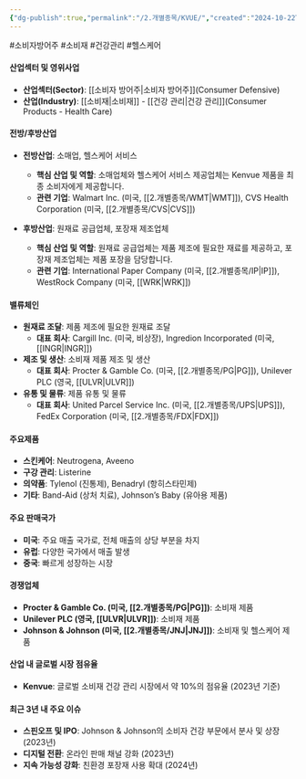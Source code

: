 ```yaml
---
{"dg-publish":true,"permalink":"/2.개별종목/KVUE/","created":"2024-10-22T10:40:37.304+09:00","updated":"2025-07-29T21:37:04.827+09:00"}
---
```


#소비자방어주 #소비재 #건강관리 #헬스케어 


#### 산업섹터 및 영위사업

- **산업섹터(Sector)**: [[소비자 방어주\|소비자 방어주]](Consumer Defensive)
- **산업(Industry)**: [[소비재\|소비재]] - [[건강 관리\|건강 관리]](Consumer Products - Health Care)

#### 전방/후방산업

- **전방산업**: 소매업, 헬스케어 서비스
    - **핵심 산업 및 역할**: 소매업체와 헬스케어 서비스 제공업체는 Kenvue 제품을 최종 소비자에게 제공합니다.
    - **관련 기업**: Walmart Inc. (미국, [[2.개별종목/WMT\|WMT]]), CVS Health Corporation (미국, [[2.개별종목/CVS\|CVS]])
      
- **후방산업**: 원재료 공급업체, 포장재 제조업체
    - **핵심 산업 및 역할**: 원재료 공급업체는 제품 제조에 필요한 재료를 제공하고, 포장재 제조업체는 제품 포장을 담당합니다.
    - **관련 기업**: International Paper Company (미국, [[2.개별종목/IP\|IP]]), WestRock Company (미국, [[WRK\|WRK]])

#### 밸류체인

- **원재료 조달**: 제품 제조에 필요한 원재료 조달
    - **대표 회사**: Cargill Inc. (미국, 비상장), Ingredion Incorporated (미국, [[INGR\|INGR]])
- **제조 및 생산**: 소비재 제품 제조 및 생산
    - **대표 회사**: Procter & Gamble Co. (미국, [[2.개별종목/PG\|PG]]), Unilever PLC (영국, [[ULVR\|ULVR]])
- **유통 및 물류**: 제품 유통 및 물류
    - **대표 회사**: United Parcel Service Inc. (미국, [[2.개별종목/UPS\|UPS]]), FedEx Corporation (미국, [[2.개별종목/FDX\|FDX]])

#### 주요제품

- **스킨케어**: Neutrogena, Aveeno
- **구강 관리**: Listerine
- **의약품**: Tylenol (진통제), Benadryl (항히스타민제)
- **기타**: Band-Aid (상처 치료), Johnson’s Baby (유아용 제품)

#### 주요 판매국가

- **미국**: 주요 매출 국가로, 전체 매출의 상당 부분을 차지
- **유럽**: 다양한 국가에서 매출 발생
- **중국**: 빠르게 성장하는 시장

#### 경쟁업체

- **Procter & Gamble Co. (미국, [[2.개별종목/PG\|PG]])**: 소비재 제품
- **Unilever PLC (영국, [[ULVR\|ULVR]])**: 소비재 제품
- **Johnson & Johnson (미국, [[2.개별종목/JNJ\|JNJ]])**: 소비재 및 헬스케어 제품

#### 산업 내 글로벌 시장 점유율

- **Kenvue**: 글로벌 소비재 건강 관리 시장에서 약 10%의 점유율 (2023년 기준)

#### 최근 3년 내 주요 이슈

- **스핀오프 및 IPO**: Johnson & Johnson의 소비자 건강 부문에서 분사 및 상장 (2023년)
- **디지털 전환**: 온라인 판매 채널 강화 (2023년)
- **지속 가능성 강화**: 친환경 포장재 사용 확대 (2024년)
